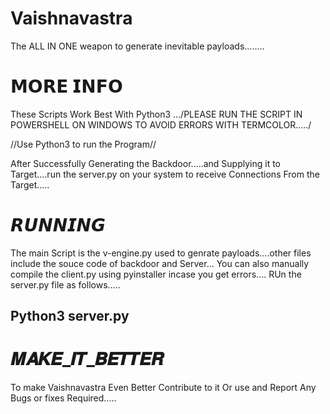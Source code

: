 # Vaishnavastra

The ALL IN ONE weapon to generate inevitable payloads........


# 𝗠𝗢𝗥𝗘 𝗜𝗡𝗙𝗢

These  Scripts Work Best With Python3
.../PLEASE RUN THE SCRIPT IN POWERSHELL ON WINDOWS TO AVOID ERRORS WITH TERMCOLOR...../

//Use Python3 to run the Program//

After Successfully Generating the Backdoor.....and Supplying it to Target....run the server.py on your system to receive Connections From the Target.....


# 𝙍𝙐𝙉𝙉𝙄𝙉𝙂
The main Script is the v-engine.py used to genrate payloads....other files include the souce code of backdoor and Server...
You can also manually compile the client.py using pyinstaller incase you get errors....
RUn the server.py file as follows.....

## Python3 server.py <LHOST-IP> <LPORT-PORT>

# 𝑴𝑨𝑲𝑬_𝑰𝑻_𝑩𝑬𝑻𝑻𝑬𝑹
To make Vaishnavastra Even Better Contribute to it Or use and Report Any Bugs or fixes Required.....

